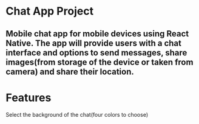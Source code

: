 # Chat App Project

## Mobile chat app for mobile devices using React Native. The app will provide users with a chat interface and options to send messages, share images(from storage of the device or taken from camera) and share their location.

# Features

Select the background of the chat(four colors to choose)
